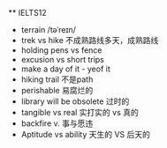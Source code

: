 ** IELTS12
+ terrain /təˈreɪn/
+ trek vs hike 不成熟路线多天，成熟路线
+ holding pens vs fence
+ excusion vs short trips
+ make a day of it - yeof it
+ hiking trail 不是path
+ perishable 易腐烂的
+ library will be obsolete 过时的
+ tangible vs real 实打实的 vs 真的
+ backfire v. 事与愿违
+ Aptitude vs ability 天生的 VS 后天的
